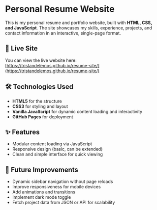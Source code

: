 # Personal Resume Website

This is my personal resume and portfolio website, built with **HTML, CSS, and JavaScript**. The site showcases my skills, experience, projects, and contact information in an interactive, single-page format.

## 🚀 Live Site
You can view the live website here:  
[https://tristandelemos.github.io/resume-site/](https://tristandelemos.github.io/resume-site/)

## 🛠️ Technologies Used
- **HTML5** for the structure
- **CSS3** for styling and layout
- **Vanilla JavaScript** for dynamic content loading and interactivity
- **GitHub Pages** for deployment

## ✨ Features
- Modular content loading via JavaScript
- Responsive design (basic, can be extended)
- Clean and simple interface for quick viewing

## 📌 Future Improvements
- Dynamic sidebar navigation without page reloads
- Improve responsiveness for mobile devices
- Add animations and transitions
- Implement dark mode toggle
- Fetch project data from JSON or API for scalability
